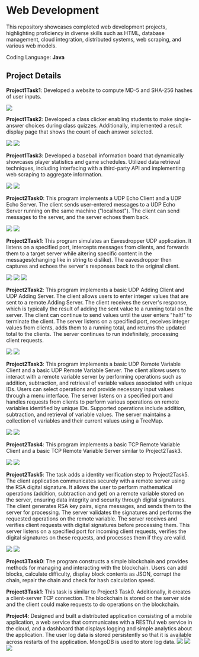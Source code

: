 # Web Development
This repository showcases completed web development projects, highlighting proficiency in diverse skills such as HTML, database management, cloud integration, distributed systems, web scraping, and various web models. 

Coding Language: **Java**


## Project Details
**Project1Task1**: Developed a website to compute MD-5 and SHA-256 hashes of user inputs.

![](./image/Project1Task1.png)

**Project1Task2**: Developed a class clicker enabling students to make single-answer choices during class quizzes. Additionally, implemented a result display page that shows the count of each answer selected.

![](./image/Project1Task2.png)
![](./image/Project1Task2Result.png)

**Project1Task3**: Developed a baseball information board that dynamically showcases player statistics and game schedules. Utilized data retrieval techniques, including interfacing with a third-party API and implementing web scraping to aggregate information.

![](./image/Project1Task3.png)
![](./image/Project1Task3Result.png)

**Project2Task0**: This program implements a UDP Echo Client and a UDP Echo Server. The client sends user-entered messages to a UDP Echo Server running on the same machine ("localhost"). The client can send messages to the server, and the server echoes them back.

![](./image/Project2Task0Client.png)
![](./image/Project2Task0Server.png)

**Project2Task1**: This program simulates an Eavesdropper UDP application. It listens on a specified port, intercepts messages from clients, and forwards them to a target server while altering specific content in the messages(changing like in string to dislike). The eavesdropper then captures and echoes the server's responses back to the original client.

![](./image/Project2Task1Client.png)
![](./image/Project2Task1Server.png)
![](./image/Project2Task1Eavesdropper.png)

**Project2Task2**: This program implements a basic UDP Adding Client and UDP Adding Server. The client allows users to enter integer values that are sent to a remote Adding Server. The client receives the server's response, which is typically the result of adding the sent value to a running total on the server. The client can continue to send values until the user enters "halt!" to terminate the client. The server listens on a specified port, receives integer values from clients, adds them to a running total, and returns the updated total to the clients. The server continues to run indefinitely, processing client requests.

![](./image/Project2Task2Client.png)
![](./image/Project2Task2Server.png)

**Project2Task3**: This program implements a basic UDP Remote Variable Client and a basic UDP Remote Variable Server. The client allows users to interact with a remote variable server by performing operations such as addition, subtraction, and retrieval of variable values associated with unique IDs. Users can select operations and provide necessary input values through a menu interface. The server listens on a specified port and handles requests from clients to perform various operations on remote variables identified by unique IDs. Supported operations include addition, subtraction, and retrieval of variable values. The server maintains a collection of variables and their current values using a TreeMap.

![](./image/Project2Task3Client.png)
![](./image/Project2Task3Server.png)

**Project2Task4**: This program implements a basic TCP Remote Variable Client and a basic TCP Remote Variable Server similar to Project2Task3.

![](./image/Project2Task4Client.png)
![](./image/Project2Task4Server.png)

**Project2Task5**: The task adds a identity verification step to Project2Task5. The client application communicates securely with a remote server using the RSA digital signature. It allows the user to perform mathematical operations (addition, subtraction and get) on a remote variable stored on the server, ensuring data integrity and security through digital signatures. The client generates RSA key pairs, signs messages, and sends them to the server for processing. The server validates the signatures and performs the requested operations on the remote variable. The server receives and verifies client requests with digital signatures before processing them. This server listens on a specified port for incoming client requests, verifies the digital signatures on these requests, and processes them if they are valid.

![](./image/Project2Task5Client.png)
![](./image/Project2Task5Server.png)

**Project3Task0**: The program constructs a simple blockchain and provides methods for managing and interacting with the blockchain. Users can add blocks, calculate difficulty, display block contents as JSON, corrupt the chain, repair the chain and check for hash calculation speed.

**Project3Task1**: This task is similar to Project3 Task0. Additionally, it creates a client-server TCP connection. The blockchain is stored on the server side and the client could make requests to do operations on the blockchain.

**Project4**: Designed and built a distributed application consisting of a mobile application, a web service that communicates with a RESTful web service in the cloud, and a dashboard that displays logging and simple analytics about the application. The user log data is stored persistently so that it is available across restarts of the application. MongoDB is used to store log data.
![](./image/Project4Diagram.png)
![](./image/Project4Mobile.png)
![](./image/Project4Dashboard.png)
